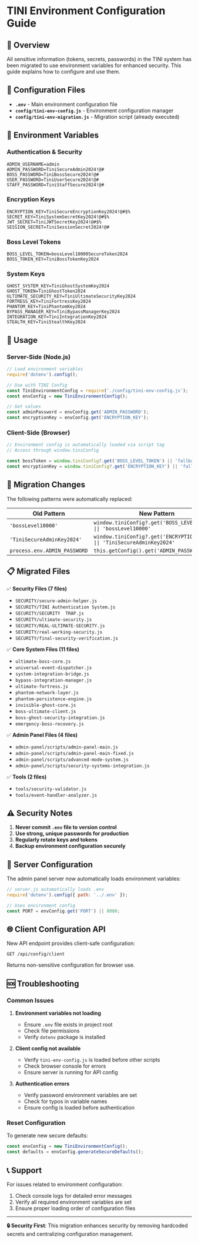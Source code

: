 # TINI Environment Configuration Guide

## 🔧 Overview

All sensitive information (tokens, secrets, passwords) in the TINI system has been migrated to use environment variables for enhanced security. This guide explains how to configure and use them.

## 📁 Configuration Files

- **`.env`** - Main environment configuration file
- **`config/tini-env-config.js`** - Environment configuration manager
- **`config/tini-env-migration.js`** - Migration script (already executed)

## 🔐 Environment Variables

### Authentication & Security
```env
ADMIN_USERNAME=admin
ADMIN_PASSWORD=TiniSecureAdmin2024!@#
BOSS_PASSWORD=TiniBossSecure2024!@#
USER_PASSWORD=TiniUserSecure2024!@#
STAFF_PASSWORD=TiniStaffSecure2024!@#
```

### Encryption Keys
```env
ENCRYPTION_KEY=TiniSecureEncryptionKey2024!@#$%
SECRET_KEY=TiniSystemSecretKey2024!@#$%
JWT_SECRET=TiniJWTSecretKey2024!@#$%
SESSION_SECRET=TiniSessionSecret2024!@#
```

### Boss Level Tokens
```env
BOSS_LEVEL_TOKEN=bossLevel10000SecureToken2024
BOSS_TOKEN_KEY=TiniBossTokenKey2024
```

### System Keys
```env
GHOST_SYSTEM_KEY=TiniGhostSystemKey2024
GHOST_TOKEN=TiniGhostToken2024
ULTIMATE_SECURITY_KEY=TiniUltimateSecurityKey2024
FORTRESS_KEY=TiniFortressKey2024
PHANTOM_KEY=TiniPhantomKey2024
BYPASS_MANAGER_KEY=TiniBypassManagerKey2024
INTEGRATION_KEY=TiniIntegrationKey2024
STEALTH_KEY=TiniStealthKey2024
```

## 🚀 Usage

### Server-Side (Node.js)
```javascript
// Load environment variables
require('dotenv').config();

// Use with TINI Config
const TiniEnvironmentConfig = require('./config/tini-env-config.js');
const envConfig = new TiniEnvironmentConfig();

// Get values
const adminPassword = envConfig.get('ADMIN_PASSWORD');
const encryptionKey = envConfig.get('ENCRYPTION_KEY');
```

### Client-Side (Browser)
```javascript
// Environment config is automatically loaded via script tag
// Access through window.tiniConfig

const bossToken = window.tiniConfig?.get('BOSS_LEVEL_TOKEN') || 'fallback';
const encryptionKey = window.tiniConfig?.get('ENCRYPTION_KEY') || 'fallback';
```

## 🔄 Migration Changes

The following patterns were automatically replaced:

| Old Pattern | New Pattern |
|-------------|-------------|
| `'bossLevel10000'` | `window.tiniConfig?.get('BOSS_LEVEL_TOKEN') \|\| 'bossLevel10000'` |
| `'TiniSecureAdminKey2024'` | `window.tiniConfig?.get('ENCRYPTION_KEY') \|\| 'TiniSecureAdminKey2024'` |
| `process.env.ADMIN_PASSWORD` | `this.getConfig().get('ADMIN_PASSWORD')` |

## 📋 Migrated Files

✅ **Security Files (7 files)**
- `SECURITY/secure-admin-helper.js`
- `SECURITY/TINI Authentication System.js`
- `SECURITY/SECURITY  TRAP.js`
- `SECURITY/ultimate-security.js`
- `SECURITY/REAL-ULTIMATE-SECURITY.js`
- `SECURITY/real-working-security.js`
- `SECURITY/final-security-verification.js`

✅ **Core System Files (11 files)**
- `ultimate-boss-core.js`
- `universal-event-dispatcher.js`
- `system-integration-bridge.js`
- `bypass-integration-manager.js`
- `ultimate-fortress.js`
- `phantom-network-layer.js`
- `phantom-persistence-engine.js`
- `invisible-ghost-core.js`
- `boss-ultimate-client.js`
- `boss-ghost-security-integration.js`
- `emergency-boss-recovery.js`

✅ **Admin Panel Files (4 files)**
- `admin-panel/scripts/admin-panel-main.js`
- `admin-panel/scripts/admin-panel-main-fixed.js`
- `admin-panel/scripts/advanced-mode-system.js`
- `admin-panel/scripts/security-systems-integration.js`

✅ **Tools (2 files)**
- `tools/security-validator.js`
- `tools/event-handler-analyzer.js`

## ⚠️ Security Notes

1. **Never commit `.env` file to version control**
2. **Use strong, unique passwords for production**
3. **Regularly rotate keys and tokens**
4. **Backup environment configuration securely**

## 🔧 Server Configuration

The admin panel server now automatically loads environment variables:

```javascript
// server.js automatically loads .env
require('dotenv').config({ path: '../.env' });

// Uses environment config
const PORT = envConfig.get('PORT') || 8080;
```

## 🌐 Client Configuration API

New API endpoint provides client-safe configuration:

```
GET /api/config/client
```

Returns non-sensitive configuration for browser use.

## 🆘 Troubleshooting

### Common Issues

1. **Environment variables not loading**
   - Ensure `.env` file exists in project root
   - Check file permissions
   - Verify `dotenv` package is installed

2. **Client config not available**
   - Verify `tini-env-config.js` is loaded before other scripts
   - Check browser console for errors
   - Ensure server is running for API config

3. **Authentication errors**
   - Verify password environment variables are set
   - Check for typos in variable names
   - Ensure config is loaded before authentication

### Reset Configuration

To generate new secure defaults:
```javascript
const envConfig = new TiniEnvironmentConfig();
const defaults = envConfig.generateSecureDefaults();
```

## 📞 Support

For issues related to environment configuration:
1. Check console logs for detailed error messages
2. Verify all required environment variables are set
3. Ensure proper loading order of configuration files

---

**🔒 Security First**: This migration enhances security by removing hardcoded secrets and centralizing configuration management.
